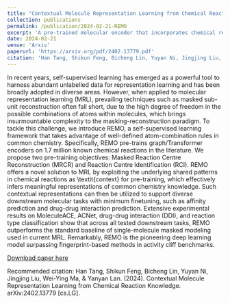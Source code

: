 ```yaml
---
title: "Contextual Molecule Representation Learning from Chemical Reaction Knowledge"
collection: publications
permalink: /publication/2024-02-21-REMO
excerpt: 'A pre-trained molecular encoder that incorporates chemical reaction knowledge to learn contextual molecule representations.'
date: 2024-02-21
venue: 'Arxiv'
paperurl: 'https://arxiv.org/pdf/2402.13779.pdf'
citation: 'Han Tang, Shikun Feng, Bicheng Lin, Yuyan Ni, Jingjing Liu, Wei-Ying Ma, & Yanyan Lan. (2024). Contextual Molecule Representation Learning from Chemical Reaction Knowledge. arXiv:2402.13779 [cs.LG].'
---
```

In recent years, self-supervised learning has emerged as a powerful tool to harness abundant unlabelled data for representation learning and has been broadly adopted in diverse areas. However, when applied to molecular representation learning (MRL), prevailing techniques such as masked sub-unit reconstruction often fall short, due to the high degree of freedom in the possible combinations of atoms within molecules, which brings insurmountable complexity to the masking-reconstruction paradigm. To tackle this challenge, we introduce REMO, a self-supervised learning framework that takes advantage of well-defined atom-combination rules in common chemistry. Specifically, REMO pre-trains graph/Transformer encoders on 1.7 million known chemical reactions in the literature. We propose two pre-training objectives: Masked Reaction Centre Reconstruction (MRCR) and Reaction Centre Identification (RCI). REMO offers a novel solution to MRL by exploiting the underlying shared patterns in chemical reactions as \textit{context} for pre-training, which effectively infers meaningful representations of common chemistry knowledge. Such contextual representations can then be utilized to support diverse downstream molecular tasks with minimum finetuning, such as affinity prediction and drug-drug interaction prediction. Extensive experimental results on MoleculeACE, ACNet, drug-drug interaction (DDI), and reaction type classification show that across all tested downstream tasks, REMO outperforms the standard baseline of single-molecule masked modeling used in current MRL. Remarkably, REMO is the pioneering deep learning model surpassing fingerprint-based methods in activity cliff benchmarks.

[Download paper here](https://arxiv.org/abs/2402.13779)

Recommended citation: Han Tang, Shikun Feng, Bicheng Lin, Yuyan Ni, Jingjing Liu, Wei-Ying Ma, & Yanyan Lan. (2024). Contextual Molecule Representation Learning from Chemical Reaction Knowledge. arXiv:2402.13779 [cs.LG].